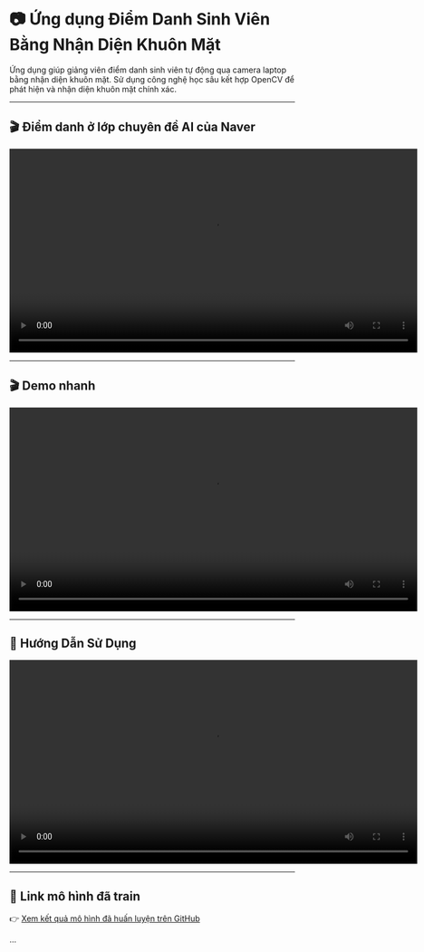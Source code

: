 # 📷 Ứng dụng Điểm Danh Sinh Viên Bằng Nhận Diện Khuôn Mặt

Ứng dụng giúp giảng viên điểm danh sinh viên tự động qua camera laptop bằng nhận diện khuôn mặt. Sử dụng công nghệ học sâu kết hợp OpenCV để phát hiện và nhận diện khuôn mặt chính xác.

---

## 🎬 Điểm danh ở lớp chuyên đề AI của Naver 

<video src="thu_nghiem_lop_chuyen_de_AI.mp4" width="720" controls></video>

---

## 🎬 Demo nhanh

<video src="demo_nhanh.mp4" width="720" controls></video>

---

## 📖 Hướng Dẫn Sử Dụng

<video src="huong_dan_su_dung.mp4" width="720" controls></video>

---

## 🧠 Link mô hình đã train

👉 [Xem kết quả mô hình đã huấn luyện trên GitHub](https://github.com/yourusername/facerecognition-model)

...

